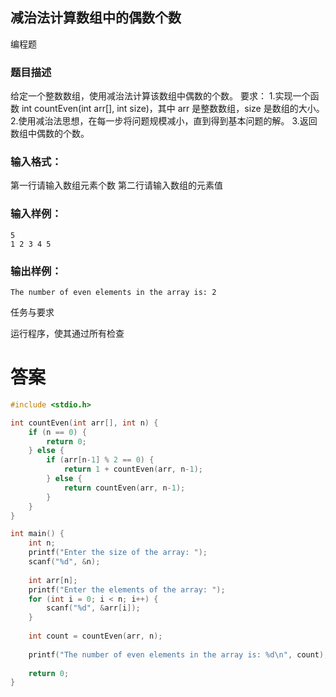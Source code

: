 ## 减治法计算数组中的偶数个数

编程题

### 题目描述

给定一个整数数组，使用减治法计算该数组中偶数的个数。
要求：
1.实现一个函数 int countEven(int arr[], int size)，其中 arr 是整数数组，size 是数组的大小。
2.使用减治法思想，在每一步将问题规模减小，直到得到基本问题的解。
3.返回数组中偶数的个数。

### 输入格式：

第一行请输入数组元素个数
第二行请输入数组的元素值

### 输入样例：

```
5
1 2 3 4 5
```

### 输出样例：

```
The number of even elements in the array is: 2
```

任务与要求

运行程序，使其通过所有检查

# 答案
```c
#include <stdio.h>

int countEven(int arr[], int n) {
    if (n == 0) {
        return 0;
    } else {
        if (arr[n-1] % 2 == 0) {
            return 1 + countEven(arr, n-1);
        } else {
            return countEven(arr, n-1);
        }
    }
}

int main() {
    int n;
    printf("Enter the size of the array: ");
    scanf("%d", &n);
    
    int arr[n];
    printf("Enter the elements of the array: ");
    for (int i = 0; i < n; i++) {
        scanf("%d", &arr[i]);
    }
    
    int count = countEven(arr, n);
    
    printf("The number of even elements in the array is: %d\n", count);
    
    return 0;
}
```